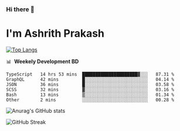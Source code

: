 ### Hi there 👋
# I'm Ashrith Prakash

[![Top Langs](https://github-readme-stats.vercel.app/api/top-langs/?username=xxcheckmatexx&count_private=true&include_all_commits=true&show_icons=true&line_height=20&title_color=FFFFFF&icon_color=FFFFFF&text_color=FFFFFF&bg_color=0D1117&langs_count=8)](https://github.com/anuraghazra/github-readme-stats)

📊 &nbsp;**Weekely Development BD**

<!--START_SECTION:waka-->

```text
TypeScript   14 hrs 53 mins  █████████████████████▓░░░   87.31 %
GraphQL      42 mins         █░░░░░░░░░░░░░░░░░░░░░░░░   04.14 %
JSON         36 mins         █░░░░░░░░░░░░░░░░░░░░░░░░   03.58 %
SCSS         32 mins         ▓░░░░░░░░░░░░░░░░░░░░░░░░   03.16 %
Bash         13 mins         ▒░░░░░░░░░░░░░░░░░░░░░░░░   01.34 %
Other        2 mins          ░░░░░░░░░░░░░░░░░░░░░░░░░   00.28 %
```

<!--END_SECTION:waka-->

![Anurag's GitHub stats](https://github-readme-stats.vercel.app/api?username=xxcheckmatexx&count_private=true&show_icons=true&theme=merko)  

![GitHub Streak](http://github-readme-streak-stats.herokuapp.com?user=xxcheckmatexx&theme=merko&hide_border=true&date_format=M%20j%5B%2C%20Y%5D&fire=DD0E0B)
<br/>

